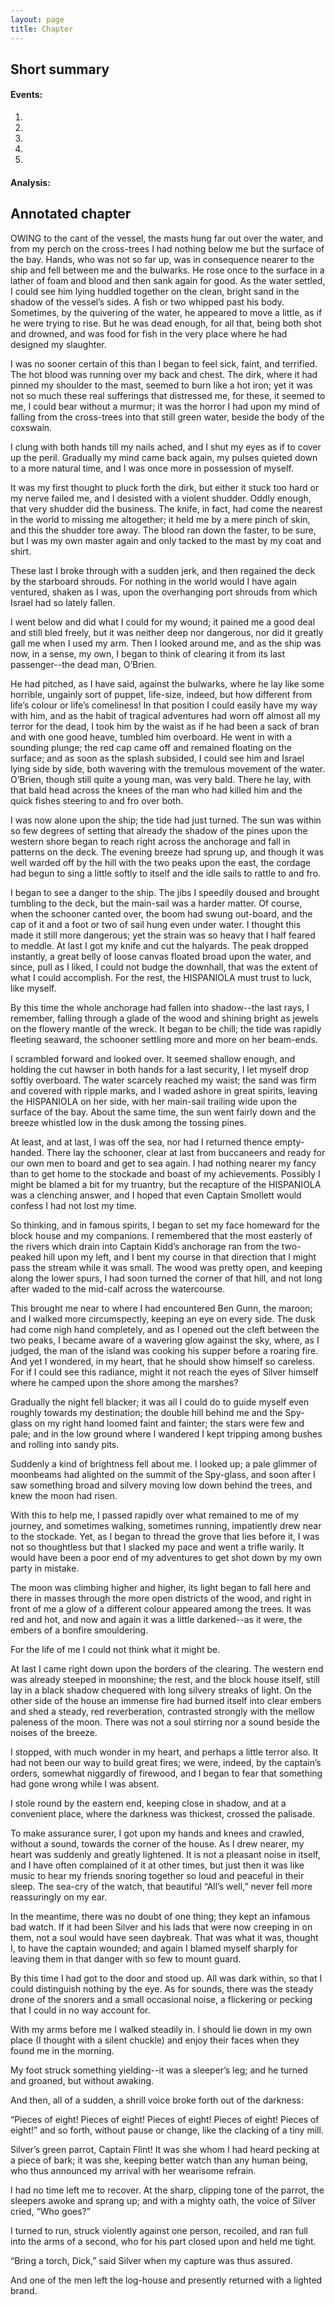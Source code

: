 ```yaml
---
layout: page
title: Chapter
---
```

## Short summary  
#### Events:  
1. 
2. 
3. 
4. 
5. 

#### Analysis:  


## Annotated chapter  
OWING to the cant of the vessel, the masts hung far out over the water,
and from my perch on the cross-trees I had nothing below me but the
surface of the bay. Hands, who was not so far up, was in consequence
nearer to the ship and fell between me and the bulwarks. He rose once to
the surface in a lather of foam and blood and then sank again for good.
As the water settled, I could see him lying huddled together on the
clean, bright sand in the shadow of the vessel’s sides. A fish or two
whipped past his body. Sometimes, by the quivering of the water, he
appeared to move a little, as if he were trying to rise. But he was dead
enough, for all that, being both shot and drowned, and was food for fish
in the very place where he had designed my slaughter.

I was no sooner certain of this than I began to feel sick, faint, and
terrified. The hot blood was running over my back and chest. The dirk,
where it had pinned my shoulder to the mast, seemed to burn like a hot
iron; yet it was not so much these real sufferings that distressed me,
for these, it seemed to me, I could bear without a murmur; it was the
horror I had upon my mind of falling from the cross-trees into that
still green water, beside the body of the coxswain.

I clung with both hands till my nails ached, and I shut my eyes as if to
cover up the peril. Gradually my mind came back again, my pulses quieted
down to a more natural time, and I was once more in possession of
myself.

It was my first thought to pluck forth the dirk, but either it stuck too
hard or my nerve failed me, and I desisted with a violent shudder. Oddly
enough, that very shudder did the business. The knife, in fact, had come
the nearest in the world to missing me altogether; it held me by a mere
pinch of skin, and this the shudder tore away. The blood ran down the
faster, to be sure, but I was my own master again and only tacked to the
mast by my coat and shirt.

These last I broke through with a sudden jerk, and then regained the
deck by the starboard shrouds. For nothing in the world would I have
again ventured, shaken as I was, upon the overhanging port shrouds from
which Israel had so lately fallen.

I went below and did what I could for my wound; it pained me a good deal
and still bled freely, but it was neither deep nor dangerous, nor did it
greatly gall me when I used my arm. Then I looked around me, and as the
ship was now, in a sense, my own, I began to think of clearing it from
its last passenger--the dead man, O’Brien.

He had pitched, as I have said, against the bulwarks, where he lay
like some horrible, ungainly sort of puppet, life-size, indeed, but how
different from life’s colour or life’s comeliness! In that position
I could easily have my way with him, and as the habit of tragical
adventures had worn off almost all my terror for the dead, I took him
by the waist as if he had been a sack of bran and with one good heave,
tumbled him overboard. He went in with a sounding plunge; the red cap
came off and remained floating on the surface; and as soon as the splash
subsided, I could see him and Israel lying side by side, both wavering
with the tremulous movement of the water. O’Brien, though still quite a
young man, was very bald. There he lay, with that bald head across the
knees of the man who had killed him and the quick fishes steering to and
fro over both.

I was now alone upon the ship; the tide had just turned. The sun was
within so few degrees of setting that already the shadow of the pines
upon the western shore began to reach right across the anchorage and
fall in patterns on the deck. The evening breeze had sprung up, and
though it was well warded off by the hill with the two peaks upon the
east, the cordage had begun to sing a little softly to itself and the
idle sails to rattle to and fro.

I began to see a danger to the ship. The jibs I speedily doused and
brought tumbling to the deck, but the main-sail was a harder matter. Of
course, when the schooner canted over, the boom had swung out-board, and
the cap of it and a foot or two of sail hung even under water. I thought
this made it still more dangerous; yet the strain was so heavy that I
half feared to meddle. At last I got my knife and cut the halyards. The
peak dropped instantly, a great belly of loose canvas floated broad upon
the water, and since, pull as I liked, I could not budge the downhall,
that was the extent of what I could accomplish. For the rest, the
HISPANIOLA must trust to luck, like myself.

By this time the whole anchorage had fallen into shadow--the last rays,
I remember, falling through a glade of the wood and shining bright as
jewels on the flowery mantle of the wreck. It began to be chill; the
tide was rapidly fleeting seaward, the schooner settling more and more
on her beam-ends.

I scrambled forward and looked over. It seemed shallow enough, and
holding the cut hawser in both hands for a last security, I let myself
drop softly overboard. The water scarcely reached my waist; the sand was
firm and covered with ripple marks, and I waded ashore in great spirits,
leaving the HISPANIOLA on her side, with her main-sail trailing wide
upon the surface of the bay. About the same time, the sun went fairly
down and the breeze whistled low in the dusk among the tossing pines.

At least, and at last, I was off the sea, nor had I returned thence
empty-handed. There lay the schooner, clear at last from buccaneers
and ready for our own men to board and get to sea again. I had nothing
nearer my fancy than to get home to the stockade and boast of my
achievements. Possibly I might be blamed a bit for my truantry, but the
recapture of the HISPANIOLA was a clenching answer, and I hoped that
even Captain Smollett would confess I had not lost my time.

So thinking, and in famous spirits, I began to set my face homeward for
the block house and my companions. I remembered that the most easterly
of the rivers which drain into Captain Kidd’s anchorage ran from the
two-peaked hill upon my left, and I bent my course in that direction
that I might pass the stream while it was small. The wood was pretty
open, and keeping along the lower spurs, I had soon turned the corner
of that hill, and not long after waded to the mid-calf across the
watercourse.

This brought me near to where I had encountered Ben Gunn, the maroon;
and I walked more circumspectly, keeping an eye on every side. The dusk
had come nigh hand completely, and as I opened out the cleft between the
two peaks, I became aware of a wavering glow against the sky, where, as
I judged, the man of the island was cooking his supper before a roaring
fire. And yet I wondered, in my heart, that he should show himself so
careless. For if I could see this radiance, might it not reach the eyes
of Silver himself where he camped upon the shore among the marshes?

Gradually the night fell blacker; it was all I could do to guide myself
even roughly towards my destination; the double hill behind me and the
Spy-glass on my right hand loomed faint and fainter; the stars were few
and pale; and in the low ground where I wandered I kept tripping among
bushes and rolling into sandy pits.

Suddenly a kind of brightness fell about me. I looked up; a pale glimmer
of moonbeams had alighted on the summit of the Spy-glass, and soon after
I saw something broad and silvery moving low down behind the trees, and
knew the moon had risen.

With this to help me, I passed rapidly over what remained to me of my
journey, and sometimes walking, sometimes running, impatiently drew near
to the stockade. Yet, as I began to thread the grove that lies before
it, I was not so thoughtless but that I slacked my pace and went a
trifle warily. It would have been a poor end of my adventures to get
shot down by my own party in mistake.

The moon was climbing higher and higher, its light began to fall here
and there in masses through the more open districts of the wood, and
right in front of me a glow of a different colour appeared among
the trees. It was red and hot, and now and again it was a little
darkened--as it were, the embers of a bonfire smouldering.

For the life of me I could not think what it might be.

At last I came right down upon the borders of the clearing. The western
end was already steeped in moonshine; the rest, and the block house
itself, still lay in a black shadow chequered with long silvery streaks
of light. On the other side of the house an immense fire had burned
itself into clear embers and shed a steady, red reverberation,
contrasted strongly with the mellow paleness of the moon. There was not
a soul stirring nor a sound beside the noises of the breeze.

I stopped, with much wonder in my heart, and perhaps a little terror
also. It had not been our way to build great fires; we were, indeed,
by the captain’s orders, somewhat niggardly of firewood, and I began to
fear that something had gone wrong while I was absent.

I stole round by the eastern end, keeping close in shadow, and at a
convenient place, where the darkness was thickest, crossed the palisade.

To make assurance surer, I got upon my hands and knees and crawled,
without a sound, towards the corner of the house. As I drew nearer, my
heart was suddenly and greatly lightened. It is not a pleasant noise in
itself, and I have often complained of it at other times, but just
then it was like music to hear my friends snoring together so loud and
peaceful in their sleep. The sea-cry of the watch, that beautiful “All’s
well,” never fell more reassuringly on my ear.

In the meantime, there was no doubt of one thing; they kept an infamous
bad watch. If it had been Silver and his lads that were now creeping
in on them, not a soul would have seen daybreak. That was what it
was, thought I, to have the captain wounded; and again I blamed myself
sharply for leaving them in that danger with so few to mount guard.

By this time I had got to the door and stood up. All was dark within,
so that I could distinguish nothing by the eye. As for sounds, there
was the steady drone of the snorers and a small occasional noise, a
flickering or pecking that I could in no way account for.

With my arms before me I walked steadily in. I should lie down in my own
place (I thought with a silent chuckle) and enjoy their faces when they
found me in the morning.

My foot struck something yielding--it was a sleeper’s leg; and he turned
and groaned, but without awaking.

And then, all of a sudden, a shrill voice broke forth out of the
darkness:

“Pieces of eight! Pieces of eight! Pieces of eight! Pieces of eight!
Pieces of eight!” and so forth, without pause or change, like the
clacking of a tiny mill.

Silver’s green parrot, Captain Flint! It was she whom I had heard
pecking at a piece of bark; it was she, keeping better watch than any
human being, who thus announced my arrival with her wearisome refrain.

I had no time left me to recover. At the sharp, clipping tone of the
parrot, the sleepers awoke and sprang up; and with a mighty oath, the
voice of Silver cried, “Who goes?”

I turned to run, struck violently against one person, recoiled, and ran
full into the arms of a second, who for his part closed upon and held me
tight.

“Bring a torch, Dick,” said Silver when my capture was thus assured.

And one of the men left the log-house and presently returned with a
lighted brand.
